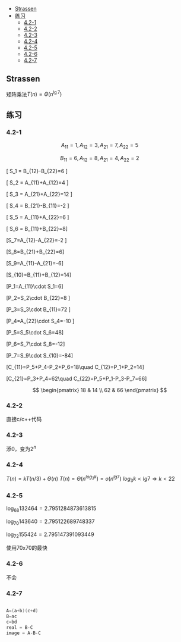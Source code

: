 <!-- @import "[TOC]" {cmd="toc" depthFrom=2 depthTo=3 orderList=false} -->

<!-- code_chunk_output -->

* [Strassen](#strassen)
* [练习](#练习)
	* [4.2-1](#42-1)
	* [4.2-2](#42-2)
	* [4.2-3](#42-3)
	* [4.2-4](#42-4)
	* [4.2-5](#42-5)
	* [4.2-6](#42-6)
	* [4.2-7](#42-7)

<!-- /code_chunk_output -->
## Strassen  
矩阵乘法$T(n)=\Theta(n^{\lg 7})$
## 练习  

### 4.2-1  

$$A_{11}=1,A_{12}=3,A_{21}=7,A_{22}=5$$

$$B_{11}=6,A_{12}=8,A_{21}=4,A_{22}=2$$

\[ S_1 = B_{12}-B_{22}=6 \]

\[ S_2 = A_{11}+A_{12}=4 \]

\[ S_3 = A_{21}+A_{22}=12 \]

\[ S_4 = B_{21}-B_{11}=-2 \]

\[ S_5 = A_{11}+A_{22}=6 \]

\[ S_6 = B_{11}+B_{22}=8\]

\[S_7=A_{12}-A_{22}=-2 \]

\[S_8=B_{21}+B_{22}=6\]

\[S_9=A_{11}-A_{21}=-6\]

\[S_{10}=B_{11}+B_{12}=14\]

\[P_1=A_{11}\cdot S_1=6\]

\[P_2=S_2\cdot B_{22}=8 \]

\[P_3=S_3\cdot B_{11}=72 \]

\[P_4=A_{22}\cdot S_4=-10 \]

\[P_5=S_5\cdot S_6=48\]

\[P_6=S_7\cdot S_8=-12\]

\[P_7=S_9\cdot S_{10}=-84\]

\[C_{11}=P_5+P_4-P_2+P_6=18\quad C_{12}=P_1+P_2=14\]

\[C_{21}=P_3+P_4=62\quad C_{22}=P_5+P_1-P_3-P_7=66\]

$$ \begin{pmatrix}
   18 & 14 \\
   62 & 66
   \end{pmatrix} $$

### 4.2-2  

直接c/c++代码

### 4.2-3

添0，变为$2^n$

### 4.2-4

$T(n)=kT(n/3)+\Theta(n)$
$T(n)=\Theta(n^{log_3k})=o(n^{lg 7})$
$log_3k<lg 7\Rightarrow k< 22$

### 4.2-5  

$\log_{68}132464=2.7951284873613815$

$\log_{70}143640=2.795122689748337$

$\log_{72}155424=2.795147391093449$  

使用70x70的最快  

### 4.2-6 

不会  

### 4.2-7  

```c

A=(a+b)(c+d)
B=ac
c=bd
real = B-C
image = A-B-C

```